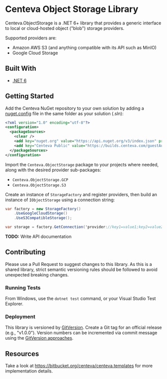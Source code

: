 ﻿# Centeva Object Storage Library

Centeva.ObjectStorage is a .NET 6+ library that provides a generic interface to local or
cloud-hosted object ("blob") storage providers.

Supported providers are:

* Amazon AWS S3 (and anything compatible with its API such as MinIO)
* Google Cloud Storage

## Built With

* [.NET 6](https://dot.net)

## Getting Started

Add the Centeva NuGet repository to your own solution by adding a
[nuget.config](https://docs.microsoft.com/en-us/nuget/reference/nuget-config-file)
file in the same folder as your solution (.sln):

```xml
<?xml version="1.0" encoding="utf-8"?>
<configuration>
  <packageSources>
    <clear />
    <add key="nuget.org" value="https://api.nuget.org/v3/index.json" protocolVersion="3" />
    <add key="Centeva Public" value="https://builds.centeva.com/guestAuth/app/nuget/feed/CentevaPackages/default/v3/index.json" />
  </packageSources>
</configuration>
```

Import the `Centeva.ObjectStorage` package to your projects where needed, along
with the desired provider sub-packages:

* `Centeva.ObjectStorage.GCP`
* `Centeva.ObjectStorage.S3`

Create an instance of `StorageFactory` and register providers, then build an
instance of `IObjectStorage` using a connection string:

```csharp
var factory = new StorageFactory()
    .UseGoogleCloudStorage()
    .UseS3CompatibleStorage();

var storage = factory.GetConnection('provider://key1=value1;key2=value2');
```

**TODO:** Write API documentation

## Contributing

Please use a Pull Request to suggest changes to this library.  As this is a
shared library, strict semantic versioning rules should be followed to avoid
unexpected breaking changes.

### Running Tests

From Windows, use the `dotnet test` command, or your Visual Studio Test
Explorer.

### Deployment

This library is versioned by [GitVersion](https://gitversion.net/).  Create a
Git tag for an official release (e.g., "v1.0.0").  Version numbers can be
incremented via commit message using the [GitVersion
approaches](https://gitversion.net/docs/reference/version-increments).

## Resources

Take a look at <https://bitbucket.org/centeva/centeva.templates> for more
implementation details.
